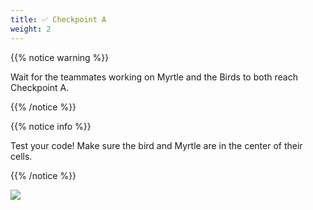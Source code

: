 ```yaml
---
title: ✅ Checkpoint A
weight: 2
---
```


{{% notice warning %}}

Wait for the teammates working on Myrtle and the Birds to both reach Checkpoint A.

{{% /notice %}}

{{% notice info %}}

Test your code! Make sure the bird and Myrtle are in the center of their cells.

{{% /notice %}}

![](../../images/checkpoint10.gif)
